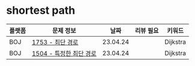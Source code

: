 # shortest path
| 플랫폼 | 문제 정보 | 날짜 | 리뷰 필요 | 키워드 |
|------|-----|-------|-------|----|
| BOJ | [1753 - 최단 경로](https://www.acmicpc.net/problem/1753) | 23.04.24 |  | Dijkstra |
| BOJ | [1504 - 특정한 최단 경로](https://www.acmicpc.net/problem/1504) | 23.04.24 |  | Dijkstra |
